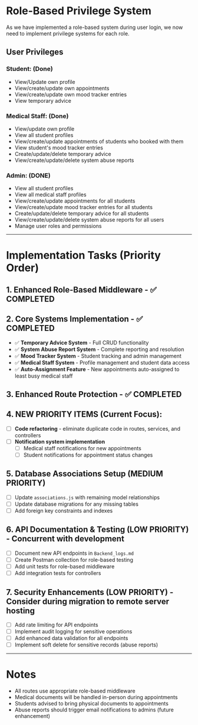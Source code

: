 # Role-Based Privilege System
As we have implemented a role-based system during user login, we now need to implement privilege systems for each role.

## User Privileges

### Student: (Done)
- View/Update own profile
- View/create/update own appointments
- View/create/update own mood tracker entries
- View temporary advice

### Medical Staff: (Done)
- View/update own profile
- View all student profiles
- View/create/update appointments of students who booked with them
- View student's mood tracker entries
- Create/update/delete temporary advice
- View/create/update/delete system abuse reports

### Admin: (DONE)
- View all student profiles
- View all medical staff profiles
- View/create/update appointments for all students
- View/create/update mood tracker entries for all students
- Create/update/delete temporary advice for all students
- View/create/update/delete system abuse reports for all users
- Manage user roles and permissions

---

# Implementation Tasks (Priority Order)

## 1. Enhanced Role-Based Middleware - ✅ COMPLETED

## 2. Core Systems Implementation - ✅ COMPLETED
- ✅ **Temporary Advice System** - Full CRUD functionality
- ✅ **System Abuse Report System** - Complete reporting and resolution
- ✅ **Mood Tracker System** - Student tracking and admin management
- ✅ **Medical Staff System** - Profile management and student data access
- ✅ **Auto-Assignment Feature** - New appointments auto-assigned to least busy medical staff

## 3. Enhanced Route Protection - ✅ COMPLETED

## 4. NEW PRIORITY ITEMS (Current Focus):
- [ ] **Code refactoring** - eliminate duplicate code in routes, services, and controllers
- [ ] **Notification system implementation**
  - [ ] Medical staff notifications for new appointments
  - [ ] Student notifications for appointment status changes

## 5. Database Associations Setup (MEDIUM PRIORITY)
- [ ] Update `associations.js` with remaining model relationships
- [ ] Update database migrations for any missing tables
- [ ] Add foreign key constraints and indexes

## 6. API Documentation & Testing (LOW PRIORITY) - Concurrent with development
- [ ] Document new API endpoints in `Backend_logs.md`
- [ ] Create Postman collection for role-based testing
- [ ] Add unit tests for role-based middleware
- [ ] Add integration tests for controllers

## 7. Security Enhancements (LOW PRIORITY) - Consider during migration to remote server hosting
- [ ] Add rate limiting for API endpoints
- [ ] Implement audit logging for sensitive operations
- [ ] Add enhanced data validation for all endpoints
- [ ] Implement soft delete for sensitive records (abuse reports)

---

# Notes
- All routes use appropriate role-based middleware
- Medical documents will be handled in-person during appointments
- Students advised to bring physical documents to appointments
- Abuse reports should trigger email notifications to admins (future enhancement)